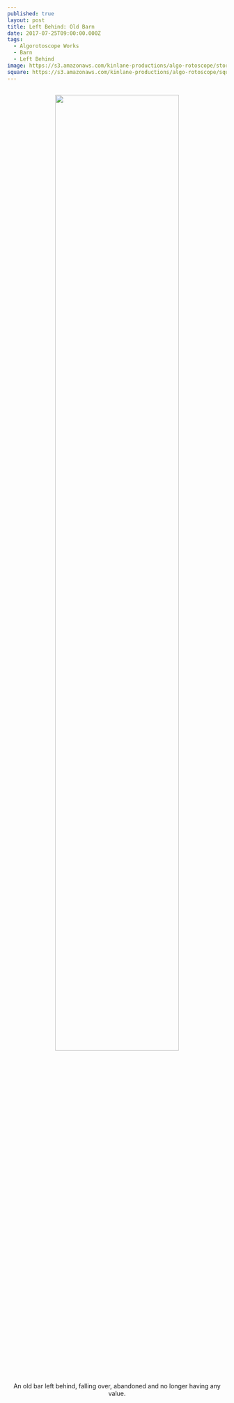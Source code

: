 ```yaml
---
published: true
layout: post
title: Left Behind: Old Barn
date: 2017-07-25T09:00:00.000Z
tags:
  - Algorotoscope Works
  - Barn
  - Left Behind
image: https://s3.amazonaws.com/kinlane-productions/algo-rotoscope/stories/old-barn.jpg
square: https://s3.amazonaws.com/kinlane-productions/algo-rotoscope/square/old-barn-square.jpg
---
```

<p align="center"><img src="{{ page.image }}" width="75%" style="padding: 15px;" /></p>
<center>An old bar left behind, falling over, abandoned and no longer having any value.</center>
